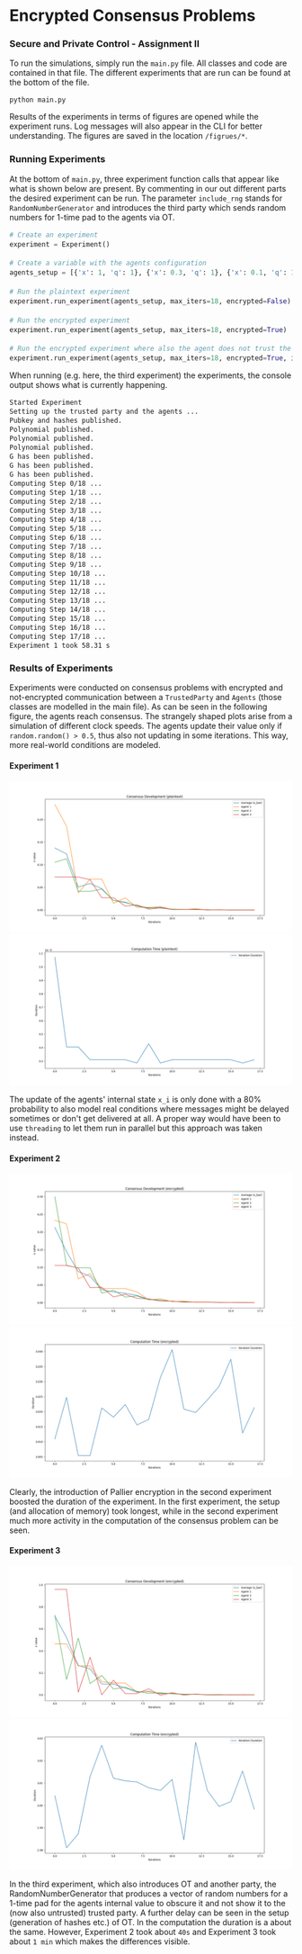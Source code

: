 # Encrypted Consensus Problems

### Secure and Private Control - Assignment II

To run the simulations, simply run the `main.py` file. All classes and code are contained
in that file. The different experiments that are run can be found at the bottom of the file.

```commandline
python main.py
```

Results of the experiments in terms of figures are opened while the experiment runs. Log
messages will also appear in the CLI for better understanding. The figures are saved in 
the location `/figrues/*`.

### Running Experiments

At the bottom of `main.py`, three experiment function calls that appear like what is shown
below are present. By commenting in our out different parts the desired experiment can be
run. The parameter `include_rng` stands for `RandomNumberGenerator` and introduces the third
party which sends random numbers for 1-time pad to the agents via OT.

```python
# Create an experiment
experiment = Experiment()

# Create a variable with the agents configuration
agents_setup = [{'x': 1, 'q': 1}, {'x': 0.3, 'q': 1}, {'x': 0.1, 'q': 1}]

# Run the plaintext experiment
experiment.run_experiment(agents_setup, max_iters=18, encrypted=False)

# Run the encrypted experiment
experiment.run_experiment(agents_setup, max_iters=18, encrypted=True)

# Run the encrypted experiment where also the agent does not trust the trusted party
experiment.run_experiment(agents_setup, max_iters=18, encrypted=True, include_rng=True)
```

When running (e.g. here, the third experiment) the experiments, the console output shows
what is currently happening. 

```commandline
Started Experiment
Setting up the trusted party and the agents ...
Pubkey and hashes published.
Polynomial published.
Polynomial published.
Polynomial published.
G has been published.
G has been published.
G has been published.
Computing Step 0/18 ...
Computing Step 1/18 ...
Computing Step 2/18 ...
Computing Step 3/18 ...
Computing Step 4/18 ...
Computing Step 5/18 ...
Computing Step 6/18 ...
Computing Step 7/18 ...
Computing Step 8/18 ...
Computing Step 9/18 ...
Computing Step 10/18 ...
Computing Step 11/18 ...
Computing Step 12/18 ...
Computing Step 13/18 ...
Computing Step 14/18 ...
Computing Step 15/18 ...
Computing Step 16/18 ...
Computing Step 17/18 ...
Experiment 1 took 58.31 s
```

### Results of Experiments

Experiments were conducted on consensus problems with encrypted and not-encrypted
communication between a `TrustedParty` and `Agents` (those classes are modelled in the
main file). As can be seen in the following figure, the agents reach consensus. The
strangely shaped plots arise from a simulation of different clock speeds. The agents update
their value only if `random.random() > 0.5`, thus also not updating in some iterations.
This way, more real-world conditions are modeled.  

#### Experiment 1
![Experiment Outcome (not encrypted)](figures/experiment_outcome_consensus_1.png)
![Experiment Outcome (not encrypted)](figures/experiment_outcome_duration_1.png)

The update of the agents' internal state `x_i` is only done with a 80% probability
to also model real conditions where messages might be delayed sometimes or don't get
delivered at all. A proper way would have been to use `threading` to let them run 
in parallel but this approach was taken instead. 

#### Experiment 2
![Experiment Outcome (not encrypted)](figures/experiment_outcome_consensus_2.png)
![Experiment Outcome (not encrypted)](figures/experiment_outcome_duration_2.png)

Clearly, the introduction of Pallier encryption in the second experiment boosted the
duration of the experiment. In the first experiment, the setup (and allocation of memory)
took longest, while in the second experiment much more activity in the 
computation of the consensus problem can be seen.

#### Experiment 3
![Experiment Outcome (not encrypted)](figures/experiment_outcome_consensus_3.png)
![Experiment Outcome (not encrypted)](figures/experiment_outcome_duration_3.png)

In the third experiment, which also introduces OT and another party, the RandomNumberGenerator
that produces a vector of random numbers for a 1-time pad for the agents internal value
to obscure it and not show it to the (now also untrusted) trusted party. A further delay can be
seen in the setup (generation of hashes etc.) of OT. In the computation the duration
is a about the same. However, Experiment 2 took about `40s` and Experiment 3 took about `1 min`
which makes the differences visible. 